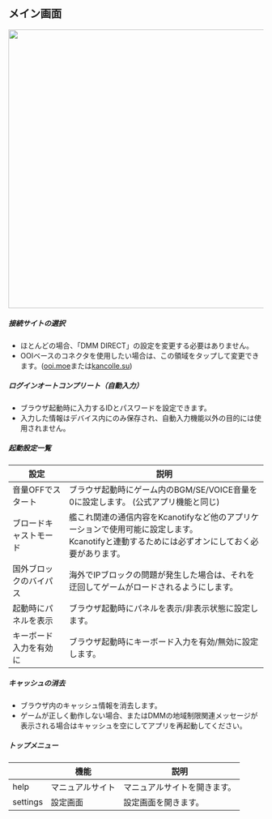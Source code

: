 <link rel="stylesheet" href="https://fonts.googleapis.com/css2?family=Material+Symbols+Outlined:opsz,wght,FILL,GRAD@40,400,0,0&icon_names=help,settings" />


## メイン画面

<img src="https://gotobrowser-docs.s3.ap-northeast-1.amazonaws.com/ja/main_screen.png" height="550px"/>

##### 接続サイトの選択
- ほとんどの場合、「DMM DIRECT」の設定を変更する必要はありません。
- OOIベースのコネクタを使用したい場合は、この領域をタップして変更できます。([ooi.moe](https://ooi.moe/)または[kancolle.su](http://kancolle.su/))

##### ログインオートコンプリート（自動入力）
- ブラウザ起動時に入力するIDとパスワードを設定できます。
- 入力した情報はデバイス内にのみ保存され、自動入力機能以外の目的には使用されません。

##### 起動設定一覧
| 設定 | 説明 |
| --- | --- |
| 音量OFFでスタート | ブラウザ起動時にゲーム内のBGM/SE/VOICE音量を0に設定します。 (公式アプリ機能と同じ) |
| ブロードキャストモード | 艦これ関連の通信内容をKcanotifyなど他のアプリケーションで使用可能に設定します。<br/>Kcanotifyと連動するためには必ずオンにしておく必要があります。 |
| 国外ブロックのバイパス | 海外でIPブロックの問題が発生した場合は、それを迂回してゲームがロードされるようにします。 |
| 起動時にパネルを表示 | ブラウザ起動時にパネルを表示/非表示状態に設定します。 |
| キーボード入力を有効に | ブラウザ起動時にキーボード入力を有効/無効に設定します。 |

##### キャッシュの消去
- ブラウザ内のキャッシュ情報を消去します。
- ゲームが正しく動作しない場合、またはDMMの地域制限関連メッセージが表示される場合はキャッシュを空にしてアプリを再起動してください。

##### トップメニュー
|  | 機能 | 説明 |
| --- | --- | --- |
| <span class="material-symbols-outlined">help</span>   | マニュアルサイト | マニュアルサイトを開きます。 |
| <span class="material-symbols-outlined">settings</span>  | 設定画面 | <span class="link" data-move="settings">設定画面</span>を開きます。 |